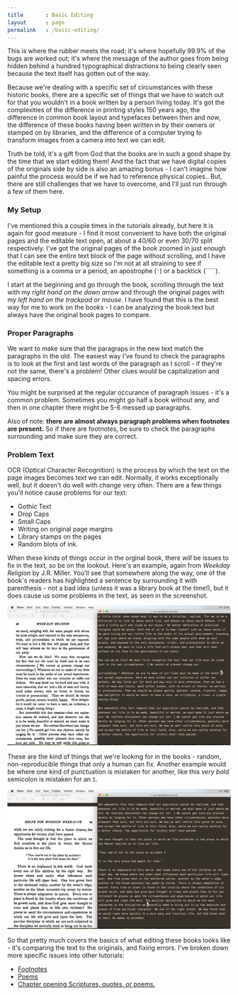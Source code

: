 ```yaml
---
title       : Basic Editing
layout      : page
permalink   : /basic-editing/
---
```

This is where the rubber meets the road; it's where hopefully 99.9% of the bugs are worked out; it's where the message of the author goes from being hidden behind a hundred typographical distractions to being clearly seen because the text itself has gotten out of the way.

Because we're dealing with a specific set of circumstances with these historic books, there are a specific set of things that we have to watch out for that you wouldn't in a book written by a person living today. It's got the complexities of the difference in printing styles 150 years ago, the difference in common book layout and typefaces between then and now, the difference of these books having been written in by their owners or stamped on by libraries, and the difference of a computer trying to transform images from a camera into text we can edit.

Truth be told, it's a gift from God that the books are in such a good shape by the time that we start editing them! And the fact that we have digital copies of the originals side by side is also an amazing bonus - I can't imagine how painful the process would be if we had to reference physical copies.. But, there are still challenges that we have to overcome, and I'll just run through a few of them here.

### My Setup

I've mentioned this a couple times in the tutorials already, but here it is again for good measure - I find it most convenient to have both the original pages and the editable text open, at about a 40/60 or even 30/70 split respectively. I've got the original pages of the book zoomed in just enough that I can see the entire text block of the page without scrolling, and I have the editable text a pretty big size so I'm not at all straining to see if something is a comma or a period, an apostrophe (`'`) or a backtick (`````). 

I start at the beginning and go through the book, scrolling through the text with my *right hand on the down arrow* and through the original pages with my *left hand on the trackpad or mouse.* I have found that this is the best way for me to work on the books - I can be analyzing the book text but always have the original book pages to compare.

### Proper Paragraphs

We want to make sure that the paragraps in the new text match the paragraphs in the old. The easiest way I've found to check the paragraphs is to look at the first and last words of the paragraph as I scroll - if they're not the same, there's a problem! Other clues would be capitalization and spacing errors.

You might be surprised at the regular occurance of paragraph issues - it's a common problem. Sometimes you might go half a book without any, and then in one chapter there might be 5-6 messed up paragraphs.

Also of note: **there are almost always paragraph problems when footnotes are present.** So if there are footnotes, be sure to check the paragraphs surrounding and make sure they are correct.

### Problem Text

OCR (Optical Character Recognition) is the process by which the text on the page images becomes text we can edit. Normally, it works exceptionally well, but it doesn't do well with change very often. There are a few things you'll notice cause problems for our text:

-   Gothic Text
-   Drop Caps 
-   Small Caps
-   Writing on original page margins
-   Library stamps on the pages
-   Random blots of ink.

When these kinds of things occur in the orginal book, there *will* be issues to fix in the text, so be on the lookout. Here's an example, again from *Weekday Religion* by J.R. Miller. You'll see that somewhere along the way, one of the book's readers has highlighted a sentence by surrounding it with parenthesis - not a bad idea (unless it was a library book at the time!), but it does cause us some problems in the text, as seen in the screenshot.

![](/assets/img/markings-1.png)

These are the kind of things that we're looking for in the books - random, non-reproducible things that only a human can fix. Another example would be where one kind of punctuation is mistaken for another, like this *very bold* semicolon is mistaken for an `I`. 

![](/assets/img/markings-2.png)

So that pretty much covers the basics of what editing these books looks like - it's comparing the text to the originals, and fixing errors. I've broken down more specific issues into other tutorials:

+   [Footnotes](/footnotes/)
+   [Poems](/poems/)
+   [Chapter opening Scriptures, quotes, or poems.](/chapter-openings/)

